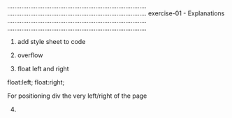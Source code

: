 ...............................................................................
...............................................................................
exercise-01 - Explanations
...............................................................................
...............................................................................

1. add style sheet to code

<link rel="stylesheet" href="style.css">

2. overflow

3. float left and right

float:left;
float:right;

For positioning div the very left/right of the page

4. 